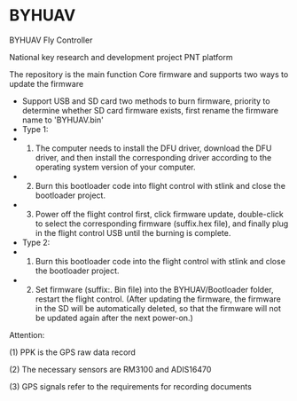 
# BYHUAV

BYHUAV Fly Controller

National key research and development project PNT platform

The repository is the main function Core firmware and supports two ways to update the firmware

* Support USB and SD card two methods to burn firmware, priority to determine whether SD card firmware exists, first rename the firmware name to 'BYHUAV.bin'
* Type 1:
* 1. The computer needs to install the DFU driver, download the DFU driver, and then install the corresponding driver according to the operating system version of your computer.
* 2. Burn this bootloader code into flight control with stlink and close the bootloader project.
* 3. Power off the flight control first, click firmware update, double-click to select the corresponding firmware (suffix.hex file), and finally plug in the flight control USB until the burning is complete.
* Type 2:
* 1. Burn this bootloader code into the flight control with stlink and close the bootloader project.
* 2. Set firmware (suffix:. Bin file) into the BYHUAV/Bootloader folder, restart the flight control. (After updating the firmware, the firmware in the SD will be automatically deleted, so that the firmware will not be updated again after the next power-on.)

Attention:

(1) PPK is the GPS raw data record

(2) The necessary sensors are RM3100 and ADIS16470

(3) GPS signals refer to the requirements for recording documents

